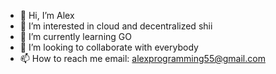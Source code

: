 - 👋 Hi, I’m Alex
- 👀 I’m interested in cloud and decentralized shii 
- 🌱 I’m currently learning GO
- 💞️ I’m looking to collaborate with everybody
- 📫 How to reach me email: alexprogramming55@gmail.com

